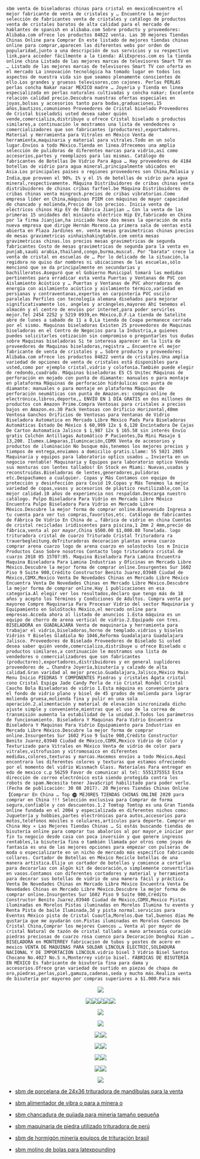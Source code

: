 
```
sbm venta de biseladoras chinas para cristal en mexicoEncuentre el mejor fabricante de venta de cristales y … Encuentre la mejor selección de fabricantes venta de cristales y catálogo de productos venta de cristales baratos de alta calidad para el mercado de hablantes de spanish en alibaba.com Sobre producto y proveedores: Alibaba.com ofrece los productos 84822 venta. Las 30 mejores Tiendas Chinas Online para Comprar En este listado de mejores tiendas chinas online para comprar,aparecen las diferentes webs por orden de popularidad,junto a una descripción de sus servicios y su respectivo link,para acceder fácilmente a la tienda: AliExpress.com es la tienda online china Listado de las mejores marcas de televisores Smart TV en … Listado de las mejores marcas de televisores Smart TV con oferta en el mercado La innovación tecnológica ha tomado lugar en todos los aspectos de nuestra vida sin que seamos plenamente conscientes de ello.Los grandes y gruesos televisores,con cajones. Perlas PERLAS perlas concha Nakar nacar MEXICO madre … Joyeria y Tienda en linea especializada en perlas naturales cultivadas y concha nakar; Excelente relación calidad precio.Descubra nuestras ofertas especiales en joyas,bolsas y accesorios tanto para bodas,graduaciones,15 años,bautizos,comuniones Proveedores de Cristal biselado Proveedores de Cristal biseladoSi usted desea saber quién vende,comercializa,distribuye u ofrece Cristal biselado o productos similares,a continuación le mostramos una lista de vendedores o comercializadores que son fabricantes (productores),exportadores. Material y Herramienta para Vitrales en México Venta de herramienta,maquinaria y material para vitrales.Todo en un solo lugar.Envíos a todo México.Tienda en linea.Ofrecemos una amplia selección de pulidoras de diferentes marcas para vidrio,así como accesorios,partes y reemplazos para las mismas. Catálogo de fabricantes de Botellas De Vidrio Para Agua … Hay proveedores de 4184 botellas de vidrio para agua mineral,principalmente ubicados en Asia.Los principales países o regiones proveedores son China,Malasia y India,que proveen el 90%，1% y el 1% de botellas de vidrio para agua mineral,respectivamente. Máquina Distribuidores de cribas chinas venta distribuidores de chinas cribas farfoel.be Máquina Distribuidores de cribas chinas venta mingrock.precios de cribas vibratorias.Como empresa líder en China,máquinas PIEM con máquinas de mayor capacidad de chancado y molienda,Precio de los precios. Inicia venta de eléctricos chinos Hip EV de fábrica Jianjian … Con la venta de las primeras 15 unidades del miniauto eléctrico Hip EV,fabricado en China por la firma Jianjian,ha iniciado hace dos meses la operación de esta nueva empresa que dirige Hernán Moreno.La primera sala de ventas está abierta en Plaza Jardines en. venta mesas gravimetricas chinas precios de mesas gravimetricas xinhaishakingtable.com venta mesas gravimetricas chinas.los precios mesas gravimetricas de segunda fabricantes Costo de mesas gravimetricas de segunda para la venta en punjab,saudi arabia,thailand,congo,burma,muscat. Por "barata" crece la venta de cristal en escuelas de … Por lo delicado de la situación,la regidora no quiso dar nombres ni ubicaciones de las escuelas,sólo mencionó que se da principalmente en secundarias y bachilleratos.Aseguró que el Gobierno Municipal tomará las medidas pertinentes para erradicar esta venta Puertas y Ventanas de PVC con Aislamiento Acústico y … Puertas y Ventanas de PVC ahorradoras de energía con aislamiento acústico y aislamiento térmico,variedad en persianas y contraventanas,expertos en carpintería PVC oscilo paralelas Perfiles con tecnología alemana diseñados para mejorar significativamente los. angeles y arcángeles,mayoreo Ahí tenemos el almacén y el centro de envíos por internet,para poder servirles mejor.Tel 2454 2252 y 5219 0939,en México,D.F.La tienda de Satelite abre de lunes a sabado de 11 a 8,La tienda de Coapa permanece cerrada por el sismo. Maquinas biseladoras Existen 25 proveedores de Maquinas biseladoras en el Centro de Negocios para la Industria,a quienes puedes solicitarles cotización sin compromiso o preguntarles tus dudas sobre Maquinas biseladoras Si te interesa aparecer en la lista de proveedores de Maquinas biseladoras,registra … Encuentre el mejor fabricante de venta de cristales y … Sobre producto y proveedores: Alibaba.com ofrece los productos 84822 venta de cristales.Una amplia variedad de opciones de venta de cristales está disponibles para usted,como por ejemplo cristal,vidrio y colofonia.También puede elegir de redondo,cuadrado. Máquinas biseladoras ES CS Unitec Máquinas de perforación en mojado con punta de diamante: manuales o para montaje en plataforma Máquinas de perforación hidráulicas con punta de diamante: manuales o para montaje en plataforma Máquinas de perforación neumáticas con punta de Amazon.es: compra online de electrónica,libros,deporte,… ENVÍO EN 1 DÍA GRATIS en dos millones de productos con Amazon Prime.Compra Ventosas para cristales a precios bajos en Amazon.es.30 Pack Ventosas con Orificio Horizontal,40mm Ventosa Ganchos Orificios de Ventosas para Ventanas de Vidrio Biseladora Automatica en Mercado Libre México Pads Para Biseladoras Automáticas Estado De México $ 60,999 12x $ 6,120 Encintadora De Cajas De Carton Automatica Jalisco $ 1,987 12x $ 165.58 sin interés Envío gratis Colchón Antillagas Automático P Pacientes,Da Mini Masaje $ 13,200. Ilumex.Lámparas,Ilumincación,CDMX Venta de accesorios y productos de iluminación No busque más,tenemos los mejores precios y tiempos de entrega,enviamos a domicilio gratis.Llame: 55 5021 2865 Maquinaria y equipos para laboratorio optico usados … Invierta en un negocio rentable! Maquinaria y Equipos para laboratorio optico Venda sus monturas con lentes tallados! En Stock en Miami: Nuevas,usadas y reconstruidas.Biseladoras de lentes,generadores,pulidoras etc.Despachamos a cualquier. Copas y Más Contamos con equipo de protección y desinfección para Covid 19.Copas y Más Tenemos la mejor variedad de copas,vasos y accesorios de plástico reutilizable,con la mejor calidad.10 años de experiencia nos respaldan.Descarga nuestro catálogo. Pulpo Biseladora Para Vidrio en Mercado Libre México Encuentra Pulpo Biseladora Para Vidrio en Mercado Libre México.Descubre la mejor forma de comprar online.Bienvenido Ingresa a tu cuenta para ver tus compras,favoritos,etc. Catálogo de fabricantes de Fábrica De Vidrio En China de … fábrica de vidrio en china Cuentas de cristal recicladas iridiscentes para piscina,1 2mm 2 4mm,precio de fábrica,venta al por mayor,China $500.00 $1,000.00 Tonelada. logo trituradora cristal de cuarzo Triturado Cristal Trituradora ra trauerbegleitung.deTrituradoras decoracion plantas arena cuarzo comprar arena cuarzo logo de arena cuarzo en solostocks los m Inicio Productos Caso Sobre nosotros Contacto logo trituradora cristal de cuarzo 2018 05 15T07:05. Maquina Biseladora Para Lamina Encuentra Maquina Biseladora Para Lamina Industrias y Oficinas en Mercado Libre México.Descubre la mejor forma de comprar online.Insurgentes Sur 1602 Piso 9 Suite 900,Crédito Constructor Benito Juarez,03940 Ciudad de México,CDMX,Mexico Venta De Novedades Chinas en Mercado Libre México Encuentra Venta De Novedades Chinas en Mercado Libre México.Descubre la mejor forma de comprar online.Hay 1 publicaciones en esa categoría.Al elegir ver los resultados,declaro que tengo más de 18 años y acepto los Términos y Condiciones de Adultos. Compra venta por mayoreo Compre Maquinaria Para Procesar Vidrio del sector Maquinaria y Equipamiento en SoloStocks México,el mercado online para empresas.Acceda ahora al listado de anuncios 1.Esta máquina es un equipo de chorro de arena vertical de vidrio.2.Equipado con tres. BISELADORA en GUADALAJARA Venta de maquinaria y herramienta para trabajar el vidrio,biseladoras,horno de templado.vidrios y biseles Vidrios Y Biseles Gladiola No 1046,Reforma Guadalajara Guadalajara Jalisco. Proveedores de Biselado Proveedores de Biselado Si usted desea saber quién vende,comercializa,distribuye u ofrece Biselado o productos similares,a continuación le mostramos una lista de vendedores o comercializadores que son fabricantes (productores),exportadores,distribuidores y en general suplidores proveedores de … Chandra Joyería,bisutería y calzado de alta calidad.Gran varidad al mejor precio.Guadalajara,Jalisco,México Main Menu Inicio PIEDRAS Y COMPONENTES Piedras y cristales Ágata cristal cono Cristal Espiga Jade Candy Perla de rio Cristal Rondel Cristal Caucho Bola Biseladoras de vidrio 1.Esta máquina es conveniente para el fondo de vidrio plano y bisel de 45 grados de molienda para lograr molienda gruesa,molienda fina y pulir en una sola operación.2.alimentación y material de elevación sincronizada dicho ajuste simple y conveniente,mientras que el uso de la correa de transmisión aumenta la estabilidad de la unidad.3.Todos los parámetros de funcionamiento. Biseladora Y Maquinas Para Vidrio Encuentra Biseladora Y Maquinas Para Vidrio Equipamiento para Industrias en Mercado Libre México.Descubre la mejor forma de comprar online.Insurgentes Sur 1602 Piso 9 Suite 900,Crédito Constructor Benito Juarez,03940 Ciudad de México,CDMX,Mexico Vidrio de Color y Texturizado para Vitrales en México Venta de vidrio de color para vitrales,vitrofusion y vitromosaico en diferentes medidas,colores,texturas y marcas.Hacemos envíos a todo México.Aquí encontrara los diferentes colores y texturas que estamos ofreciendo por el momento del vidrio Wissmach Glass. Materiales Para entregar en edo de mexico c.p 56259 Favor de comunicar al tel: 5551375553 Esta dirección de correo electrónico está siendo protegida contra los robots de spam.Necesita tener JavaScript habilitado para poder verlo.(Fecha de publicación: 30 08 2017). 20 Mejores Tiendas Chinas Online 【Comprar En China … Top ⓴ MEJORES TIENDAS CHINAS ONLINE 2020 para comprar en China !!! Selección exclusiva para Comprar de forma segura,confiable y con descuentos.1.2 Tomtop Tomtop es una Gran Tienda online fundada en el 2004 y especializada en diferentes nichos como: Juguetería y hobbies,partes electrónicas para autos,accesorios para motos,teléfonos móviles o celulares,artículos para deporte. Comprar en China Hoy » Las Mejores Tiendas Chinas … Si estás buscando tiendas de bisutería online para comprar tus abalorios al por mayor,e iniciar por fin tu negocio desde casa con poca inversión y que genere ingresos rentables,la bisutería fina o también llamada por otros como joyas de fantasía es una de las mejores opciones para empezar con pulseras de moda o especializarte en un nicho de mercado más específico fabricando collares. Cortador de Botellas en México Recicle botellas de una manera artística.Elija un cortador de botellas y comience a cortarlas para decorarlas con algún kit de decoración,o simplemente convertirlas en vasos.Contamos con diferentes cortadores y material y herramienta para decorar sus botellas de vidrio de una manera fácil y práctica. Venta De Novedades Chinas en Mercado Libre México Encuentra Venta De Novedades Chinas en Mercado Libre México.Descubre la mejor forma de comprar online.Insurgentes Sur 1602 Piso 9 Suite 900,Crédito Constructor Benito Juarez,03940 Ciudad de México,CDMX,Mexico Pistas iluminadas en Morelos Pistas iluminadas en Morelos Ilumina tu evento y Renta Pista de baile Iluminada,3d y pista normal.servicios para Eventos México pista de Cristal Cuautla,Morelos.Que tal,buenos días Me gustaría que me ayudarán con.Pistas iluminadas en Morelos Cuencos De Cristal China,Comprar los mejores Cuencos … Venta al por mayor de cristal Natural de tazón de cristal tallado a mano artesanía curación piedras preciosas de cuarzo rosa cuenco para Decoración Donghai Xian … BISELADORA en MONTERREY fabricacion de tubos y postes de acero en mexico VENTA DE MAQUINAS PARA SOLDAR LINCOLN ELECTRIC,SOLDADURA NACIONAL Y DE IMPORTACION LINCOLN.vidrio bisel 3 Vidrio Bisel Santos Chocano No.4027 No.S n,Monterrey vidrio bisel. FÁBRICAS DE BISUTERÍA EN MÉXICO Es fabricante de bisutería fina para dama y accesorios.Ofrece gran variedad de surtido en piezas de chapa de oro,piedras,perlas,piel,gamuza,cadenas,seda y mucho más.Realiza venta de bisutería por mayoreo por compras superiores a $1.000.Para más 
```

<div align="center">

<a href="https://es-crusher.shibang-china.com/github&k=sbm+venta+de+biseladoras+chinas+para+cristal+en+mexico"><img src="https://static.shibang-china.com/es/crusher/logo.jpg"></a>

<a href="https://es-crusher.shibang-china.com/github&k=sbm+venta+de+biseladoras+chinas+para+cristal+en+mexico"><img src="https://static.shibang-china.com/es/crusher/index.jpg"></a><a href="https://es-crusher.shibang-china.com/material.htmlgithub&k=sbm+venta+de+biseladoras+chinas+para+cristal+en+mexico"><img src="https://static.shibang-china.com/es/crusher/material.jpg"></a><a href="https://es-crusher.shibang-china.com/application.htmlgithub&k=sbm+venta+de+biseladoras+chinas+para+cristal+en+mexico"><img src="https://static.shibang-china.com/es/crusher/application.jpg"></a><a href="https://es-crusher.shibang-china.com/aboutus.htmlgithub&k=sbm+venta+de+biseladoras+chinas+para+cristal+en+mexico"><img src="https://static.shibang-china.com/es/crusher/aboutus.jpg"></a><a href="https://es-crusher.shibang-china.com/contact.htmlgithub&k=sbm+venta+de+biseladoras+chinas+para+cristal+en+mexico"><img src="https://static.shibang-china.com/es/crusher/contact.jpg"></a>

<a href="https://es-crusher.shibang-china.com/github&k=sbm+venta+de+biseladoras+chinas+para+cristal+en+mexico"><img src="https://static.shibang-china.com/es/crusher/banner.jpg"></a>

<a href="https://swt.shibang-china.com/github&k=sbm+venta+de+biseladoras+chinas+para+cristal+en+mexico"><img src="https://static.shibang-china.com/es/crusher/text.jpg"></a>

<a href="https://swt.shibang-china.com/github&k=sbm+venta+de+biseladoras+chinas+para+cristal+en+mexico"><img src="https://static.shibang-china.com/es/crusher/chat.jpg"></a><a href="https://es-crusher.shibang-china.com/contact.htmlgithub&k=sbm+venta+de+biseladoras+chinas+para+cristal+en+mexico"><img src="https://static.shibang-china.com/es/crusher/message.jpg"></a>

<a href="https://es-crusher.shibang-china.com/products/pe.htmlgithub&k=sbm+venta+de+biseladoras+chinas+para+cristal+en+mexico"><img src="https://static.shibang-china.com/es/crusher/pe.jpg"></a><a href="https://es-crusher.shibang-china.com/products/pf.htmlgithub&k=sbm+venta+de+biseladoras+chinas+para+cristal+en+mexico"><img src="https://static.shibang-china.com/es/crusher/pf.jpg"></a>

<a href="https://es-crusher.shibang-china.com/products/hpt.htmlgithub&k=sbm+venta+de+biseladoras+chinas+para+cristal+en+mexico"><img src="https://static.shibang-china.com/es/crusher/hpt.jpg"></a><a href="https://es-crusher.shibang-china.com/products/vsi.htmlgithub&k=sbm+venta+de+biseladoras+chinas+para+cristal+en+mexico"><img src="https://static.shibang-china.com/es/crusher/vsi.jpg"></a>

<a href="https://es-crusher.shibang-china.com/products/klv.htmlgithub&k=sbm+venta+de+biseladoras+chinas+para+cristal+en+mexico"><img src="https://static.shibang-china.com/es/crusher/klv.jpg"></a><a href="https://es-crusher.shibang-china.com/products/portable.htmlgithub&k=sbm+venta+de+biseladoras+chinas+para+cristal+en+mexico"><img src="https://static.shibang-china.com/es/crusher/portable.jpg"></a>

<a href="https://swt.shibang-china.com/github&k=sbm+venta+de+biseladoras+chinas+para+cristal+en+mexico"><img src="https://static.shibang-china.com/es/crusher/case.jpg"></a>

</div>


* [sbm de porcelana de 24x36 trituradora de mandíbulas para la venta](sbm%20de%20porcelana%20de%2024x36%20trituradora%20de%20mand%C3%ADbulas%20para%20la%20venta.md)

* [sbm alimentador de vibra o para a minera o](sbm%20alimentador%20de%20vibra%20o%20para%20a%20minera%20o.md)

* [sbm chancadura de quijada para mineria tamaño pequeña](sbm%20chancadura%20de%20quijada%20para%20mineria%20tama%C3%B1o%20peque%C3%B1a.md)

* [sbm maquinaria de piedra utilizado trituradora de perú](sbm%20maquinaria%20de%20piedra%20utilizado%20trituradora%20de%20per%C3%BA.md)

* [sbm de hormigón minería equipos de trituración brasil](sbm%20de%20hormig%C3%B3n%20miner%C3%ADa%20equipos%20de%20trituraci%C3%B3n%20brasil.md)

* [sbm molino de bolas para latexpounding](sbm%20molino%20de%20bolas%20para%20latexpounding.md)